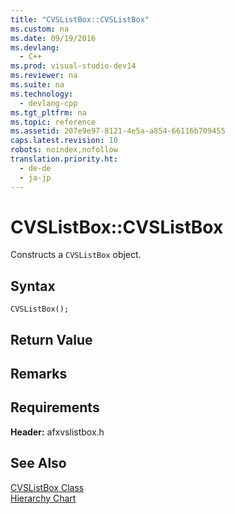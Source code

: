 ```yaml
---
title: "CVSListBox::CVSListBox"
ms.custom: na
ms.date: 09/19/2016
ms.devlang: 
  - C++
ms.prod: visual-studio-dev14
ms.reviewer: na
ms.suite: na
ms.technology: 
  - devlang-cpp
ms.tgt_pltfrm: na
ms.topic: reference
ms.assetid: 207e9e97-8121-4e5a-a854-66116b709455
caps.latest.revision: 10
robots: noindex,nofollow
translation.priority.ht: 
  - de-de
  - ja-jp
---
```

# CVSListBox::CVSListBox
Constructs a `CVSListBox` object.  
  
## Syntax  
  
```  
CVSListBox();  
```  
  
## Return Value  
  
## Remarks  
  
## Requirements  
 **Header:** afxvslistbox.h  
  
## See Also  
 [CVSListBox Class](../vs140/CVSListBox-Class.md)   
 [Hierarchy Chart](../vs140/Hierarchy-Chart.md)
